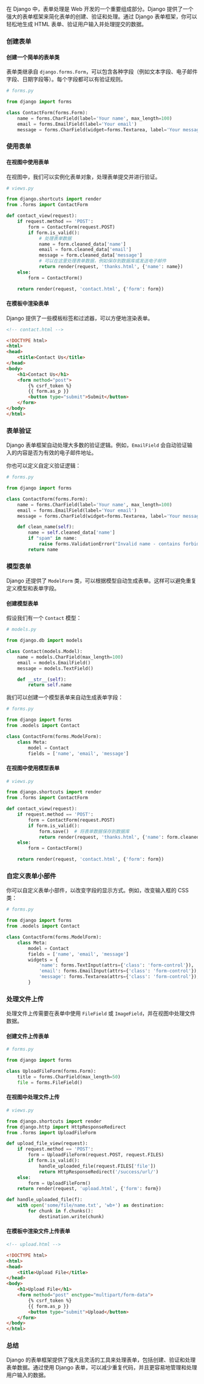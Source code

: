 在 Django 中，表单处理是 Web 开发的一个重要组成部分。Django 提供了一个强大的表单框架来简化表单的创建、验证和处理。通过 Django 表单框架，你可以轻松地生成 HTML 表单、验证用户输入并处理提交的数据。

### 创建表单

#### 创建一个简单的表单类

表单类继承自 `django.forms.Form`，可以包含各种字段（例如文本字段、电子邮件字段、日期字段等）。每个字段都可以有验证规则。

```python
# forms.py

from django import forms

class ContactForm(forms.Form):
    name = forms.CharField(label='Your name', max_length=100)
    email = forms.EmailField(label='Your email')
    message = forms.CharField(widget=forms.Textarea, label='Your message')
```

### 使用表单

#### 在视图中使用表单

在视图中，我们可以实例化表单对象，处理表单提交并进行验证。

```python
# views.py

from django.shortcuts import render
from .forms import ContactForm

def contact_view(request):
    if request.method == 'POST':
        form = ContactForm(request.POST)
        if form.is_valid():
            # 处理表单数据
            name = form.cleaned_data['name']
            email = form.cleaned_data['email']
            message = form.cleaned_data['message']
            # 可以在这里处理表单数据，例如保存到数据库或发送电子邮件
            return render(request, 'thanks.html', {'name': name})
    else:
        form = ContactForm()

    return render(request, 'contact.html', {'form': form})
```

#### 在模板中渲染表单

Django 提供了一些模板标签和过滤器，可以方便地渲染表单。

```html
<!-- contact.html -->

<!DOCTYPE html>
<html>
<head>
    <title>Contact Us</title>
</head>
<body>
    <h1>Contact Us</h1>
    <form method="post">
        {% csrf_token %}
        {{ form.as_p }}
        <button type="submit">Submit</button>
    </form>
</body>
</html>
```

### 表单验证

Django 表单框架自动处理大多数的验证逻辑。例如，`EmailField` 会自动验证输入的内容是否为有效的电子邮件地址。

你也可以定义自定义验证逻辑：

```python
# forms.py

from django import forms

class ContactForm(forms.Form):
    name = forms.CharField(label='Your name', max_length=100)
    email = forms.EmailField(label='Your email')
    message = forms.CharField(widget=forms.Textarea, label='Your message')

    def clean_name(self):
        name = self.cleaned_data['name']
        if "spam" in name:
            raise forms.ValidationError("Invalid name - contains forbidden word")
        return name
```

### 模型表单

Django 还提供了 `ModelForm` 类，可以根据模型自动生成表单。这样可以避免重复定义模型和表单字段。

#### 创建模型表单

假设我们有一个 `Contact` 模型：

```python
# models.py

from django.db import models

class Contact(models.Model):
    name = models.CharField(max_length=100)
    email = models.EmailField()
    message = models.TextField()

    def __str__(self):
        return self.name
```

我们可以创建一个模型表单来自动生成表单字段：

```python
# forms.py

from django import forms
from .models import Contact

class ContactForm(forms.ModelForm):
    class Meta:
        model = Contact
        fields = ['name', 'email', 'message']
```

#### 在视图中使用模型表单

```python
# views.py

from django.shortcuts import render
from .forms import ContactForm

def contact_view(request):
    if request.method == 'POST':
        form = ContactForm(request.POST)
        if form.is_valid():
            form.save()  # 将表单数据保存到数据库
            return render(request, 'thanks.html', {'name': form.cleaned_data['name']})
    else:
        form = ContactForm()

    return render(request, 'contact.html', {'form': form})
```

### 自定义表单小部件

你可以自定义表单小部件，以改变字段的显示方式。例如，改变输入框的 CSS 类：

```python
# forms.py

from django import forms
from .models import Contact

class ContactForm(forms.ModelForm):
    class Meta:
        model = Contact
        fields = ['name', 'email', 'message']
        widgets = {
            'name': forms.TextInput(attrs={'class': 'form-control'}),
            'email': forms.EmailInput(attrs={'class': 'form-control'}),
            'message': forms.Textarea(attrs={'class': 'form-control'}),
        }
```

### 处理文件上传

处理文件上传需要在表单中使用 `FileField` 或 `ImageField`，并在视图中处理文件数据。

#### 创建文件上传表单

```python
# forms.py

from django import forms

class UploadFileForm(forms.Form):
    title = forms.CharField(max_length=50)
    file = forms.FileField()
```

#### 在视图中处理文件上传

```python
# views.py

from django.shortcuts import render
from django.http import HttpResponseRedirect
from .forms import UploadFileForm

def upload_file_view(request):
    if request.method == 'POST':
        form = UploadFileForm(request.POST, request.FILES)
        if form.is_valid():
            handle_uploaded_file(request.FILES['file'])
            return HttpResponseRedirect('/success/url/')
    else:
        form = UploadFileForm()
    return render(request, 'upload.html', {'form': form})

def handle_uploaded_file(f):
    with open('some/file/name.txt', 'wb+') as destination:
        for chunk in f.chunks():
            destination.write(chunk)
```

#### 在模板中渲染文件上传表单

```html
<!-- upload.html -->

<!DOCTYPE html>
<html>
<head>
    <title>Upload File</title>
</head>
<body>
    <h1>Upload File</h1>
    <form method="post" enctype="multipart/form-data">
        {% csrf_token %}
        {{ form.as_p }}
        <button type="submit">Upload</button>
    </form>
</body>
</html>
```

### 总结

Django 的表单框架提供了强大且灵活的工具来处理表单，包括创建、验证和处理表单数据。通过使用 Django 表单，可以减少重复代码，并且更容易地管理和处理用户输入的数据。